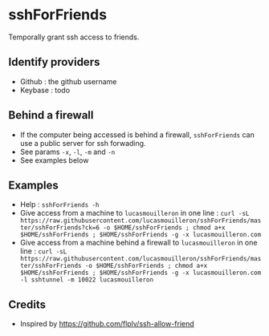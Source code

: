 sshForFriends
=============

Temporally grant ssh access to friends.

Identify providers
------------------
- Github : the github username
- Keybase : todo

Behind a firewall
-----------------
- If the computer being accessed is behind a firewall, `sshForFriends` can use a public server for ssh forwading.
- See params `-x`, `-l`, `-m` and `-n`
- See examples below

Examples
--------
- Help : `sshForFriends -h`
- Give access from a machine to `lucasmouilleron` in one line : `curl -sL https://raw.githubusercontent.com/lucasmouilleron/sshForFriends/master/sshForFriends?ck=6 -o $HOME/sshForFriends ; chmod a+x $HOME/sshForFriends ; $HOME/sshForFriends -g -x lucasmouilleron.com`
- Give access from a machine behind a firewall to `lucasmouilleron` in one line : `curl -sL https://raw.githubusercontent.com/lucasmouilleron/sshForFriends/master/sshForFriends -o $HOME/sshForFriends ; chmod a+x $HOME/sshForFriends ; $HOME/sshForFriends -g -x lucasmouilleron.com -l sshtunnel -m 10022 lucasmouilleron`

Credits
-------
- Inspired by https://github.com/flplv/ssh-allow-friend